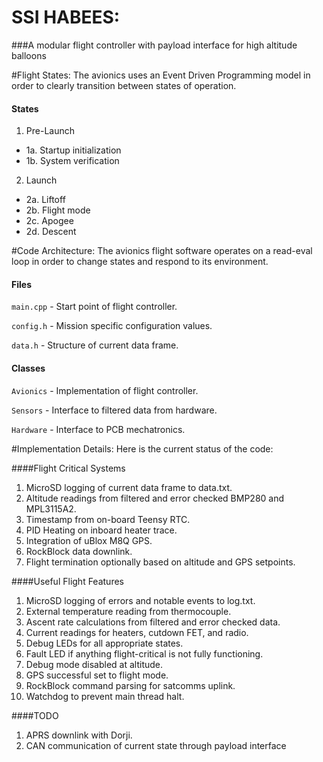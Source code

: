 # SSI HABEES:
###A modular flight controller with payload interface for high altitude balloons

#Flight States:
The avionics uses an Event Driven Programming model in order to clearly transition between states of operation.

#### States
1. Pre-Launch  
 - 1a. Startup initialization
 - 1b. System verification
2. Launch
 - 2a. Liftoff
 - 2b. Flight mode
 - 2c. Apogee
 - 2d. Descent

#Code Architecture:
The avionics flight software operates on a read-eval loop in order to change states and respond to its environment.

#### Files
`main.cpp` - Start point of flight controller.

`config.h` - Mission specific configuration values.

`data.h` - Structure of current data frame.

#### Classes
`Avionics` - Implementation of flight controller.

`Sensors` - Interface to filtered data from hardware.

`Hardware` - Interface to PCB mechatronics.

#Implementation Details:
Here is the current status of the code:

####Flight Critical Systems
1. MicroSD logging of current data frame to data.txt.
2. Altitude readings from filtered and error checked BMP280 and MPL3115A2.
3. Timestamp from on-board Teensy RTC.
4. PID Heating on inboard heater trace.
5. Integration of uBlox M8Q GPS.
6. RockBlock data downlink.
7. Flight termination optionally based on altitude and GPS setpoints.

####Useful Flight Features
1. MicroSD logging of errors and notable events to log.txt.
2. External temperature reading from thermocouple.
3. Ascent rate calculations from filtered and error checked data.
4. Current readings for heaters, cutdown FET, and radio.
5. Debug LEDs for all appropriate states.
6. Fault LED if anything flight-critical is not fully functioning.
7. Debug mode disabled at altitude.
8. GPS successful set to flight mode.
9. RockBlock command parsing for satcomms uplink.
10. Watchdog to prevent main thread halt.

####TODO
1. APRS downlink with Dorji.
2. CAN communication of current state through payload interface
